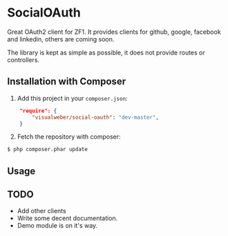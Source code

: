 SocialOAuth
===========

Great OAuth2 client for ZF1. It provides clients for github, google, facebook and linkedin, others are coming soon. 

The library is kept as simple as possible, it does not provide routes or controllers.


Installation with Composer
--------------------------
1. Add this project in your `composer.json`:
```json
    "require": {
        "visualweber/social-oauth": "dev-master",
    }
```

2. Fetch the repository with composer:
```bash
$ php composer.phar update
```

Usage
-----


TODO
----
* Add other clients
* Write some decent documentation.
* Demo module is on it's way.
